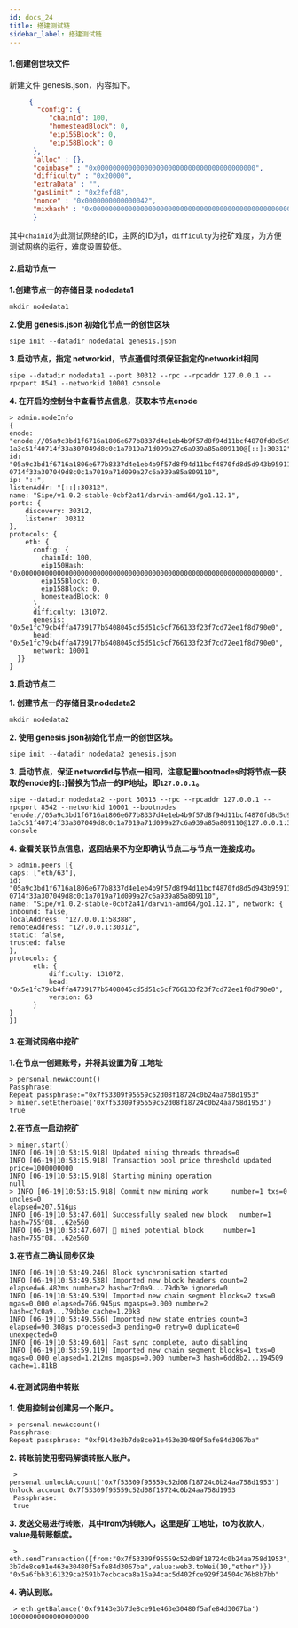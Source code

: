 ```yaml
---
id: docs_24
title: 搭建测试链
sidebar_label: 搭建测试链
---
```


#### 1.创建创世块文件

新建文件 genesis.json，内容如下。 

```json    
     {
       "config": {
          "chainId": 100, 
          "homesteadBlock": 0, 
          "eip155Block": 0, 
          "eip158Block": 0
      },
      "alloc" : {},
      "coinbase" : "0x0000000000000000000000000000000000000000",
      "difficulty" : "0x20000",
      "extraData" : "",
      "gasLimit" : "0x2fefd8",
      "nonce" : "0x0000000000000042",
      "mixhash" : "0x0000000000000000000000000000000000000000000000000000000000000000", "parentHash" : "0x0000000000000000000000000000000000000000000000000000000000000000", "timestamp" : "0x00"
      }
```

 其中`chainId`为此测试网络的ID，主网的ID为1，`difficulty`为挖矿难度，为方便测试网络的运行，难度设置较低。

#### 2.启动节点一

**1.创建节点一的存储目录 nodedata1**

    mkdir nodedata1

**2.使用 genesis.json 初始化节点一的创世区块**

    sipe init --datadir nodedata1 genesis.json

**3.启动节点，指定 networkid，节点通信时须保证指定的networkid相同**

    sipe --datadir nodedata1 --port 30312 --rpc --rpcaddr 127.0.0.1 --rpcport 8541 --networkid 10001 console

**4. 在开启的控制台中查看节点信息，获取本节点enode**

    > admin.nodeInfo 
    {
    enode: "enode://05a9c3bd1f6716a1806e677b8337d4e1eb4b9f57d8f94d11bcf4870fd8d5d943b9591 1a3c51f40714f33a307049d8c0c1a7019a71d099a27c6a939a85a809110@[::]:30312",
    id: "05a9c3bd1f6716a1806e677b8337d4e1eb4b9f57d8f94d11bcf4870fd8d5d943b95911a3c51f4 0714f33a307049d8c0c1a7019a71d099a27c6a939a85a809110",
    ip: "::",
    listenAddr: "[::]:30312",
    name: "Sipe/v1.0.2-stable-0cbf2a41/darwin-amd64/go1.12.1", 
    ports: {
        discovery: 30312,
        listener: 30312
    },
    protocols: { 
        eth: {
          config: { 
            chainId: 100, 
            eip150Hash: "0x0000000000000000000000000000000000000000000000000000000000000000", 
            eip155Block: 0,
            eip158Block: 0,
            homesteadBlock: 0 
          },
          difficulty: 131072,
          genesis: "0x5e1fc79cb4ffa4739177b5408045cd5d51c6cf766133f23f7cd72ee1f8d790e0", 
          head: "0x5e1fc79cb4ffa4739177b5408045cd5d51c6cf766133f23f7cd72ee1f8d790e0", 
          network: 10001
      }}
    }
             
**3.启动节点二**

**1. 创建节点一的存储目录nodedata2**

    mkdir nodedata2
  
**2. 使用 genesis.json初始化节点一的创世区块。**

    sipe init --datadir nodedata2 genesis.json

**3. 启动节点，保证 networdid与节点一相同，注意配置bootnodes时将节点一获取的enode的[::]替换为节点一的IP地址，即`127.0.0.1`。**

    sipe --datadir nodedata2 --port 30313 --rpc --rpcaddr 127.0.0.1 --rpcport 8542 --networkid 10001 --bootnodes "enode://05a9c3bd1f6716a1806e677b8337d4e1eb4b9f57d8f94d11bcf4870fd8d5d943b9591 1a3c51f40714f33a307049d8c0c1a7019a71d099a27c6a939a85a809110@127.0.0.1:30312"
    console

**4. 查看关联节点信息，返回结果不为空即确认节点二与节点一连接成功。**
                        
    > admin.peers [{
    caps: ["eth/63"],
    id: "05a9c3bd1f6716a1806e677b8337d4e1eb4b9f57d8f94d11bcf4870fd8d5d943b95911a3c51f4 0714f33a307049d8c0c1a7019a71d099a27c6a939a85a809110",
    name: "Sipe/v1.0.2-stable-0cbf2a41/darwin-amd64/go1.12.1", network: {
    inbound: false,
    localAddress: "127.0.0.1:58388", 
    remoteAddress: "127.0.0.1:30312",             
    static: false,
    trusted: false 
    },
    protocols: { 
          eth: {
              difficulty: 131072,
              head: "0x5e1fc79cb4ffa4739177b5408045cd5d51c6cf766133f23f7cd72ee1f8d790e0", 
              version: 63
          }
    }
    }]

#### 3.在测试网络中挖矿

**1.在节点一创建账号，并将其设置为矿工地址**

    > personal.newAccount()
    Passphrase:
    Repeat passphrase:="0x7f53309f95559c52d08f18724c0b24aa758d1953"
    > miner.setEtherbase('0x7f53309f95559c52d08f18724c0b24aa758d1953') 
    true

**2.在节点一启动挖矿**
 
    > miner.start()
    INFO [06-19|10:53:15.918] Updated mining threads threads=0
    INFO [06-19|10:53:15.918] Transaction pool price threshold updated price=1000000000 
    INFO [06-19|10:53:15.918] Starting mining operation
    null
    > INFO [06-19|10:53:15.918] Commit new mining work      number=1 txs=0 uncles=0
    elapsed=207.516μs
    INFO [06-19|10:53:47.601] Successfully sealed new block   number=1
    hash=755f08...62e560
    INFO [06-19|10:53:47.607] 🔨 mined potential block     number=1
    hash=755f08...62e560

**3.在节点二确认同步区块**

    INFO [06-19|10:53:49.246] Block synchronisation started
    INFO [06-19|10:53:49.538] Imported new block headers count=2 elapsed=6.482ms number=2 hash=c7c0a9...79db3e ignored=0
    INFO [06-19|10:53:49.539] Imported new chain segment blocks=2 txs=0 mgas=0.000 elapsed=766.945μs mgasps=0.000 number=2 hash=c7c0a9...79db3e cache=1.20kB
    INFO [06-19|10:53:49.556] Imported new state entries count=3 elapsed=90.308μs processed=3 pending=0 retry=0 duplicate=0 unexpected=0
    INFO [06-19|10:53:49.601] Fast sync complete, auto disabling
    INFO [06-19|10:53:59.119] Imported new chain segment blocks=1 txs=0 mgas=0.000 elapsed=1.212ms mgasps=0.000 number=3 hash=6dd8b2...194509 cache=1.81kB

#### 4.在测试网络中转账

**1. 使用控制台创建另一个账户。**

    > personal.newAccount()
    Passphrase:
    Repeat passphrase: "0xf9143e3b7de8ce91e463e30480f5afe84d3067ba"

**2. 转账前使用密码解锁转账人账户。**

     > personal.unlockAccount('0x7f53309f95559c52d08f18724c0b24aa758d1953') Unlock account 0x7f53309f95559c52d08f18724c0b24aa758d1953
     Passphrase:
     true

**3. 发送交易进行转账，其中from为转账人，这里是矿工地址，to为收款人，value是转账额度。**

     > eth.sendTransaction({from:"0x7f53309f95559c52d08f18724c0b24aa758d1953",to:"0xf9143e 3b7de8ce91e463e30480f5afe84d3067ba",value:web3.toWei(10,"ether")}) "0x5a6fbb3161329ca2591b7ecbcaca8a15a94cac5d402fce929f24504c76b8b7bb"

**4. 确认到账。**

     > eth.getBalance('0xf9143e3b7de8ce91e463e30480f5afe84d3067ba') 10000000000000000000

